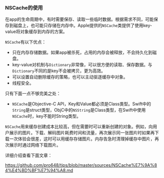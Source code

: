 ### NSCache的使用

在app的生命周期中，有时需要保存、读取一些临时数据。根据需求不同，可能保存到磁盘上，也可能只存储在内存中。Apple提供的`NSCache`类提供了使用key-value将对象缓存到内存的方案。

`NSCache`有以下优点：

- 只在内存存储数据。如果app被杀死，占用的内存会被释放，不会持久化到磁盘。
- key-value对机制与`Dictionary`非常像，可以很方便的读取、保存数据。与`Dictionary`不同的是key不会被拷贝，更为高效。
- 可以设置自动删除缓存的策略，也可以主动驱逐缓存中对象。
- 线程安全。

只有下面一点不够完美之处：

- `NSCache`是Objective-C API，Key和Value都必须是Class类型。Swift中的`String`是struct类型，ObjC中的`NSString`是Class类型，在Swift中使用`NSCache`时，key不能时String类型。

`NSCache`用来缓存创建成本比较高，但在需要时可以重新创建的对象。例如，向用户展示的图片。下载、解码图片耗费时间和流量，再次展示同一张图片时如果再下载一次体验会很差，这时可以用缓存存储图片。内存告急时清理掉缓存中图片，再次展示时通过网络下载图片。

详细介绍查看下面文章：

<https://github.com/pro648/tips/blob/master/sources/NSCache%E7%9A%84%E4%BD%BF%E7%94%A8.md>


